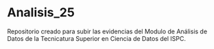 # Analisis_25
Repositorio creado para subir las evidencias del Modulo de Análisis de Datos de la Tecnicatura Superior en Ciencia de Datos del ISPC.

